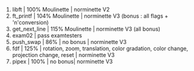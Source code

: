 1. libft | 100% Moulinette | norminette V2
2. ft_printf | 104% Moulinette | norminette V3 (bonus : all flags + 'n'conversion)
3. get_next_line | 115% Moulinette | norminette V3 (all bonus)
5. exam02 | pass examtesters
6. push_swap | 86% | no bonus | norminette V3
7. fdf | 125% | rotation, zoom, translation, color gradation, color change, projection change, reset | norminette V3
8. pipex | 100% | no bonus| norminette V3
